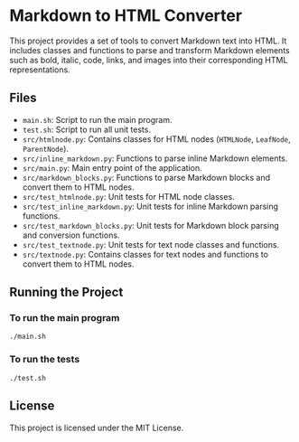 # Markdown to HTML Converter

This project provides a set of tools to convert Markdown text into HTML. It includes classes and functions to parse and transform Markdown elements such as bold, italic, code, links, and images into their corresponding HTML representations.

## Files

- `main.sh`: Script to run the main program.
- `test.sh`: Script to run all unit tests.
- `src/htmlnode.py`: Contains classes for HTML nodes (`HTMLNode`, `LeafNode`, `ParentNode`).
- `src/inline_markdown.py`: Functions to parse inline Markdown elements.
- `src/main.py`: Main entry point of the application.
- `src/markdown_blocks.py`: Functions to parse Markdown blocks and convert them to HTML nodes.
- `src/test_htmlnode.py`: Unit tests for HTML node classes.
- `src/test_inline_markdown.py`: Unit tests for inline Markdown parsing functions.
- `src/test_markdown_blocks.py`: Unit tests for Markdown block parsing and conversion functions.
- `src/test_textnode.py`: Unit tests for text node classes and functions.
- `src/textnode.py`: Contains classes for text nodes and functions to convert them to HTML nodes.

## Running the Project

### To run the main program

`./main.sh`

### To run the tests

`./test.sh`

## License

This project is licensed under the MIT License.
